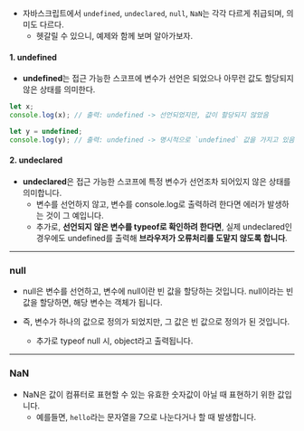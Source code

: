 
- 자바스크립트에서 `undefined`, `undeclared`, `null`, `NaN`는 각각 다르게 취급되며, 의미도 다르다.
	- 헷갈릴 수 있으니, 예제와 함께 보며 알아가보자.


#### 1. undefined

- **undefined**는 접근 가능한 스코프에 변수가 선언은 되었으나 아무런 값도 할당되지 않은 상태를 의미한다.

```js
let x;
console.log(x); // 출력: undefined -> 선언되었지만, 값이 할당되지 않았음

let y = undefined;
console.log(y); // 출력: undefined -> 명시적으로 `undefined` 값을 가지고 있음
```



#### 2. undeclared

- **undeclared**은 접근 가능한 스코프에 특정 변수가 선언조차 되어있지 않은 상태를 의미합니다. 
    - 변수를 선언하지 않고, 변수를 console.log로 출력하려 한다면 에러가 발생하는 것이 그 예입니다.
    - 추가로, **선언되지 않은 변수를 typeof로 확인하려 한다면**, 실제 undeclared인 경우에도 undefined를 출력해 **브라우저가 오류처리를 도맡지 않도록 합니다**.

---

### null

- null은 변수를 선언하고, 변수에 null이란 빈 값을 할당하는 것입니다. null이라는 빈 값을 할당하면, 해당 변수는 객체가 됩니다. 

- 즉, 변수가 하나의 값으로 정의가 되었지만, 그 값은 빈 값으로 정의가 된 것입니다.
   - 추가로 typeof null 시, object라고 출력됩니다. 

---

### NaN

- NaN은 값이 컴퓨터로 표현할 수 있는 유효한 숫자값이 아닐 때 표현하기 위한 값입니다. 
    - 예를들면, ```hello```라는 문자열을 7으로 나눈다거나 할 때 발생합니다.

